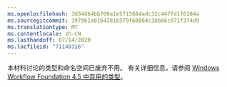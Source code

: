 ```yaml
---
ms.openlocfilehash: 3d34d64bb700a1e5715684adc32c447fd1f6304a
ms.sourcegitcommit: 397961a0164281b579f68064c3bb66c071f374d9
ms.translationtype: MT
ms.contentlocale: zh-CN
ms.lasthandoff: 07/14/2020
ms.locfileid: "71140316"
---
```

本材料讨论的类型和命名空间已废弃不用。 有关详细信息，请参阅 [Windows Workflow Foundation 4.5 中弃用的类型](https://aka.ms/wfdeprecatedtypes)。